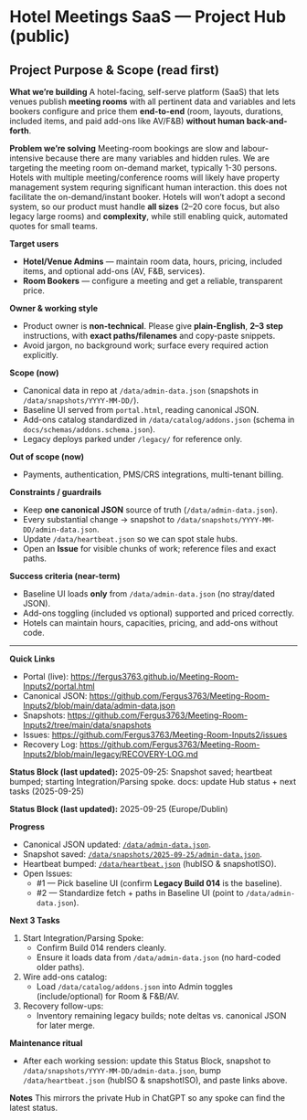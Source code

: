 # Hotel Meetings SaaS — Project Hub (public)
## Project Purpose & Scope (read first)

**What we’re building**
A hotel-facing, self-serve platform (SaaS) that lets venues publish **meeting rooms** with all pertinent data and variables and lets bookers configure and price them **end-to-end** (room, layouts, durations, included items, and paid add-ons like AV/F&B) **without human back-and-forth**.

**Problem we’re solving**
Meeting-room bookings are slow and labour-intensive because there are many variables and hidden rules. We are targeting the meeting room on-demand market, typically 1-30 persons. Hotels with multiple meeting/conference rooms will likely have property management system requring significant human interaction. this does not facilitate the on-demand/instant booker. Hotels will won’t adopt a second system, so our product must handle **all sizes** (2–20 core focus, but also legacy large rooms) and **complexity**, while still enabling quick, automated quotes for small teams.

**Target users**
- **Hotel/Venue Admins** — maintain room data, hours, pricing, included items, and optional add-ons (AV, F&B, services).
- **Room Bookers** — configure a meeting and get a reliable, transparent price.

**Owner & working style**
- Product owner is **non-technical**. Please give **plain-English**, **2–3 step** instructions, with **exact paths/filenames** and copy-paste snippets.
- Avoid jargon, no background work; surface every required action explicitly.

**Scope (now)**
- Canonical data in repo at `/data/admin-data.json` (snapshots in `/data/snapshots/YYYY-MM-DD/`).
- Baseline UI served from `portal.html`, reading canonical JSON.
- Add-ons catalog standardized in `/data/catalog/addons.json` (schema in `docs/schemas/addons.schema.json`).
- Legacy deploys parked under `/legacy/` for reference only.

**Out of scope (now)**
- Payments, authentication, PMS/CRS integrations, multi-tenant billing.

**Constraints / guardrails**
- Keep **one canonical JSON** source of truth (`/data/admin-data.json`).
- Every substantial change → snapshot to `/data/snapshots/YYYY-MM-DD/admin-data.json`.
- Update `/data/heartbeat.json` so we can spot stale hubs.
- Open an **Issue** for visible chunks of work; reference files and exact paths.

**Success criteria (near-term)**
- Baseline UI loads **only** from `/data/admin-data.json` (no stray/dated JSON).
- Add-ons toggling (included vs optional) supported and priced correctly.
- Hotels can maintain hours, capacities, pricing, and add-ons without code.

---

**Quick Links**
- Portal (live): https://fergus3763.github.io/Meeting-Room-Inputs2/portal.html
- Canonical JSON: https://github.com/Fergus3763/Meeting-Room-Inputs2/blob/main/data/admin-data.json
- Snapshots: https://github.com/Fergus3763/Meeting-Room-Inputs2/tree/main/data/snapshots
- Issues: https://github.com/Fergus3763/Meeting-Room-Inputs2/issues
- Recovery Log: https://github.com/Fergus3763/Meeting-Room-Inputs2/blob/main/legacy/RECOVERY-LOG.md

**Status Block (last updated):**
<paste the current Status Block from the Hub doc here>
2025-09-25: Snapshot saved; heartbeat bumped; starting Integration/Parsing spoke.
docs: update Hub status + next tasks (2025-09-25)

**Status Block (last updated):** 2025-09-25 (Europe/Dublin)

**Progress**
- Canonical JSON updated: [`/data/admin-data.json`](https://github.com/Fergus3763/Meeting-Room-Inputs2/blob/main/data/admin-data.json).
- Snapshot saved: [`/data/snapshots/2025-09-25/admin-data.json`](https://github.com/Fergus3763/Meeting-Room-Inputs2/blob/main/data/snapshots/2025-09-25/admin-data.json).
- Heartbeat bumped: [`/data/heartbeat.json`](https://github.com/Fergus3763/Meeting-Room-Inputs2/blob/main/data/heartbeat.json) (hubISO & snapshotISO).
- Open Issues: 
  - #1 — Pick baseline UI (confirm **Legacy Build 014** is the baseline).
  - #2 — Standardize fetch + paths in Baseline UI (point to `/data/admin-data.json`).

**Next 3 Tasks**
1. Start Integration/Parsing Spoke:
   - Confirm Build 014 renders cleanly.
   - Ensure it loads data from `/data/admin-data.json` (no hard-coded older paths).
2. Wire add-ons catalog:
   - Load `/data/catalog/addons.json` into Admin toggles (include/optional) for Room & F&B/AV.
3. Recovery follow-ups:
   - Inventory remaining legacy builds; note deltas vs. canonical JSON for later merge.

**Maintenance ritual**
- After each working session: update this Status Block, snapshot to `/data/snapshots/YYYY-MM-DD/admin-data.json`, bump `/data/heartbeat.json` (hubISO & snapshotISO), and paste links above.

**Notes**
This mirrors the private Hub in ChatGPT so any spoke can find the latest status.
